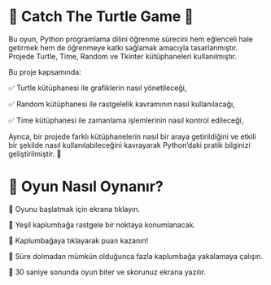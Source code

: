 # 🐢 Catch The Turtle Game 🎯
Bu oyun, Python programlama dilini öğrenme sürecini hem eğlenceli hale getirmek hem de öğrenmeye katkı sağlamak amacıyla tasarlanmıştır. Projede Turtle, Time, Random ve Tkinter kütüphaneleri kullanılmıştır.

Bu proje kapsamında:

✅ Turtle kütüphanesi ile grafiklerin nasıl yönetileceği,

✅ Random kütüphanesi ile rastgelelik kavramının nasıl kullanılacağı,

✅ Time kütüphanesi ile zamanlama işlemlerinin nasıl kontrol edileceği,



Ayrıca, bir projede farklı kütüphanelerin nasıl bir araya getirildiğini ve etkili bir şekilde nasıl kullanılabileceğini kavrayarak Python’daki pratik bilginizi geliştirilmiştir. 🚀

# 📌 Oyun Nasıl Oynanır?
🔹 Oyunu başlatmak için ekrana tıklayın.

🔹 Yeşil kaplumbağa rastgele bir noktaya konumlanacak.

🔹 Kaplumbağaya tıklayarak puan kazanın!

🔹 Süre dolmadan mümkün olduğunca fazla kaplumbağa yakalamaya çalışın.

🔹 30 saniye sonunda oyun biter ve skorunuz ekrana yazılır.
